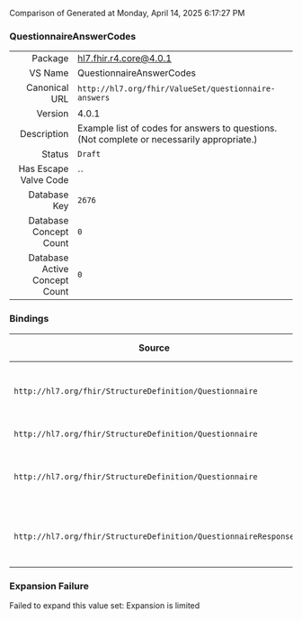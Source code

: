 Comparison of 
Generated at Monday, April 14, 2025 6:17:27 PM

### QuestionnaireAnswerCodes

|      |     |
| ---: | --- |
| Package | hl7.fhir.r4.core@4.0.1 |
| VS Name | QuestionnaireAnswerCodes |
| Canonical URL | `http://hl7.org/fhir/ValueSet/questionnaire-answers` |
| Version | 4.0.1 |
| Description | Example list of codes for answers to questions. (Not complete or necessarily appropriate.) |
| Status | `Draft` |
| Has Escape Valve Code | `` |
| Database Key | `2676` |
| Database Concept Count | `0` |
| Database Active Concept Count | `0` |
### Bindings

| Source | Element | Binding | Strength | Element Short |
| ------ | ------- | ------- | -------- | ------------- |
| `http://hl7.org/fhir/StructureDefinition/Questionnaire` | `Questionnaire.item.enableWhen.answer[x]` | `http://hl7.org/fhir/ValueSet/questionnaire-answers` | `Example` | Value for question comparison based on operator |
| `http://hl7.org/fhir/StructureDefinition/Questionnaire` | `Questionnaire.item.answerOption.value[x]` | `http://hl7.org/fhir/ValueSet/questionnaire-answers` | `Example` | Answer value |
| `http://hl7.org/fhir/StructureDefinition/Questionnaire` | `Questionnaire.item.initial.value[x]` | `http://hl7.org/fhir/ValueSet/questionnaire-answers` | `Example` | Actual value for initializing the question |
| `http://hl7.org/fhir/StructureDefinition/QuestionnaireResponse` | `QuestionnaireResponse.item.answer.value[x]` | `http://hl7.org/fhir/ValueSet/questionnaire-answers` | `Example` | Single-valued answer to the question |

### Expansion Failure

Failed to expand this value set: Expansion is limited
